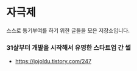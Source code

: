 # 자극제
스스로 동기부여를 하기 위한 글들을 모은 저장소입니다.



### 31살부터 개발을 시작해서 유명한 스타트업 간 썰
- https://jojoldu.tistory.com/247
